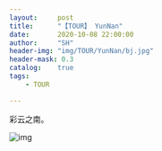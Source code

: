 ```yaml
---
layout:     post
title:      "【TOUR】 YunNan"
date:       2020-10-08 22:00:00
author:     "SH"
header-img: "img/TOUR/YunNan/bj.jpg"
header-mask: 0.3
catalog:    true
tags:
    - TOUR

---
```


彩云之南。

![img](/img/TOUR/YunNan/erhai.jpg)

